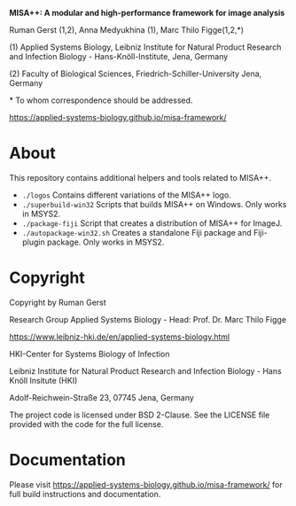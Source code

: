 **MISA++: A modular and high-performance framework for image analysis**

Ruman Gerst (1,2), Anna Medyukhina (1), Marc Thilo Figge(1,2,\*)

(1) Applied Systems Biology, Leibniz Institute for Natural Product Research and Infection Biology - Hans-Knöll-Institute, Jena, Germany

(2) Faculty of Biological Sciences, Friedrich-Schiller-University Jena, Germany

\* To whom correspondence should be addressed.

https://applied-systems-biology.github.io/misa-framework/

# About

This repository contains additional helpers and tools related to MISA++.

* `./logos` Contains different variations of the MISA++ logo.
* `./superbuild-win32` Scripts that builds MISA++ on Windows. Only works in MSYS2.
* `./package-fiji` Script that creates a distribution of MISA++ for ImageJ.
* `./autopackage-win32.sh` Creates a standalone Fiji package and Fiji-plugin package. Only works in MSYS2.

# Copyright

Copyright by Ruman Gerst

Research Group Applied Systems Biology - Head: Prof. Dr. Marc Thilo Figge

https://www.leibniz-hki.de/en/applied-systems-biology.html

HKI-Center for Systems Biology of Infection

Leibniz Institute for Natural Product Research and Infection Biology - Hans Knöll Insitute (HKI)

Adolf-Reichwein-Straße 23, 07745 Jena, Germany

The project code is licensed under BSD 2-Clause.
See the LICENSE file provided with the code for the full license.

# Documentation

Please visit https://applied-systems-biology.github.io/misa-framework/ for full build instructions and documentation.
